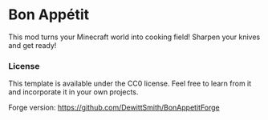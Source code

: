 # Bon Appétit
This mod turns your Minecraft world into cooking field! Sharpen your knives and get ready!

### License
This template is available under the CC0 license. Feel free to learn from it and incorporate it in your own projects.

Forge version: https://github.com/DewittSmith/BonAppetitForge
